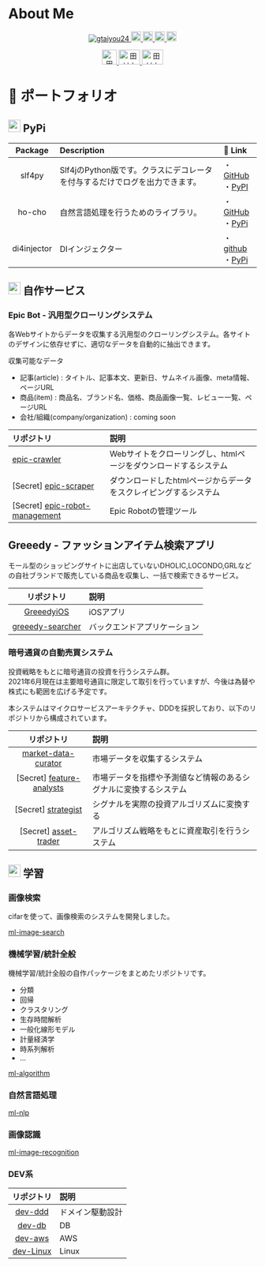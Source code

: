 # About Me

<p align="center"> 
  <a href="https://github.com/gtaiyou24/gtaiyou24/">
    <img src="https://komarev.com/ghpvc/?username=gtaiyou24" alt="gtaiyou24" />
  </a>
  <a href="http://twitter.com/tm_taiyo">
    <img height="20" src="https://img.shields.io/twitter/follow/tm_taiyo?label=Twitter&logo=twitter&style=flat" />
  </a>
  <a href="https://github.com/gtaiyou24">
    <img height="20" src="https://img.shields.io/github/followers/gtaiyou24?label=follow&logo=github&style=flat" />
  </a>
  <a href="http://qiita.com/gtaiyou24">
    <img height="20" src="https://qiita-badge.apiapi.app/s/gtaiyou24/posts.svg" />
  </a>
  <a href="http://qiita.com/gtaiyou24">
    <img height="20" src="https://qiita-badge.apiapi.app/s/gtaiyou24/contributions.svg" />
  </a>
</p>

<p align="center">
  <a href="https://www.linkedin.com/in/%E5%A4%A7%E8%80%80-%E7%94%B0%E6%9D%91-a5a028aa/">
    <img src="https://cdn.worldvectorlogo.com/logos/linkedin-icon-2.svg" alt="田村大耀" height="30" width="30" data-canonical-src="https://cdn.worldvectorlogo.com/logos/linkedin-icon-2.svg" style="max-width:100%;">
  </a>
  <a href="https://www.wantedly.com/id/taiyo_tamura">
    <img src="https://d1dlw0u96vqtxd.cloudfront.net/images/home/brand_assets/mark-wantedly@2x.png" alt="田村大耀" height="30" width="43" data-canonical-src="https://d1dlw0u96vqtxd.cloudfront.net/images/home/brand_assets/mark-wantedly@2x.png" style="max-width:100%;">
  </a>
  <a href="https://twitter.com/tm_taiyo">
    <img src="https://seeklogo.com/images/T/twitter-logo-A84FE9258E-seeklogo.com.png" alt="田村大耀" height="30" width="43" data-canonical-src="https://seeklogo.com/images/T/twitter-logo-A84FE9258E-seeklogo.com.png" style="max-width:100%;">
  </a>
</p>

# 📝 ポートフォリオ
## <img src="https://seeklogo.com/images/P/pypi-logo-5B953CE804-seeklogo.com.png" height="25" width="25" style="max-width:100%;"> PyPi

| Package | Description | 🔗 Link |
|:-------:|:------------|:-------|
| slf4py  | Slf4jのPython版です。クラスにデコレータを付与するだけでログを出力できます。 | ・[GitHub](https://github.com/gtaiyou24/slf4py)<br>・[PyPI](https://pypi.org/project/slf4py/) |
| ho-cho | 自然言語処理を行うためのライブラリ。 | ・[GitHub](https://github.com/gtaiyou24/ho-cho)<br>・[PyPi](https://pypi.org/project/ho-cho/) |
| di4injector | DIインジェクター | ・[github](https://github.com/gtaiyou24/di4injector)<br>・[PyPi](https://pypi.org/project/di4injector/) |

## <img src="https://2.bp.blogspot.com/-Gp2_6OZJ1FQ/XASwZmJF9yI/AAAAAAABQZ0/C8dUDl0e_uEWbDjvwNAo8DArlJX4vIaFwCLcBGAs/s800/computer_programming_man.png" height="25" width="25" style="max-width:100%;"> 自作サービス

### Epic Bot - 汎用型クローリングシステム
各Webサイトからデータを収集する汎用型のクローリングシステム。各サイトのデザインに依存せずに、適切なデータを自動的に抽出できます。

収集可能なデータ

 - 記事(article) : タイトル、記事本文、更新日、サムネイル画像、meta情報、ページURL
 - 商品(item) : 商品名、ブランド名、価格、商品画像一覧、レビュー一覧、ページURL
 - 会社/組織(company/organization) : coming soon

| リポジトリ | 説明 |
|:---------|:-----|
| [epic-crawler](https://github.com/gtaiyou24/epic-crawler) | Webサイトをクローリングし、htmlページをダウンロードするシステム |
| \[Secret\] [epic-scraper](https://github.com/gtaiyou24/epic-scraper) | ダウンロードしたhtmlページからデータをスクレイピングするシステム |
| \[Secret\] [epic-robot-management](https://github.com/gtaiyou24/epic-robot-management) | Epic Robotの管理ツール |

## Greeedy - ファッションアイテム検索アプリ
モール型のショッピングサイトに出店していないDHOLIC,LOCONDO,GRLなどの自社ブランドで販売している商品を収集し、一括で検索できるサービス。

| リポジトリ | 説明 |
|:--------:|:-----|
| [GreeedyiOS](https://github.com/gtaiyou24/GreeedyiOS) | iOSアプリ |
| [greeedy-searcher](https://github.com/gtaiyou24/greeedy-searcher) | バックエンドアプリケーション |

### 暗号通貨の自動売買システム

投資戦略をもとに暗号通貨の投資を行うシステム群。<br>
2021年6月現在は主要暗号通貨に限定して取引を行っていますが、今後は為替や株式にも範囲を広げる予定です。

本システムはマイクロサービスアーキテクチャ、DDDを採択しており、以下のリポジトリから構成されています。

| リポジトリ | 説明 |
|:------:|:-----|
| [market-data-curator](https://github.com/gtaiyou24/market-data-curator) | 市場データを収集するシステム |
| \[Secret\] [feature-analysts](https://github.com/gtaiyou24/feature-analysts) | 市場データを指標や予測値など情報のあるシグナルに変換するシステム |
| \[Secret\] [strategist](https://github.com/gtaiyou24/strategist) | シグナルを実際の投資アルゴリズムに変換する |
| \[Secret\] [asset-trader](https://github.com/gtaiyou24/asset-trader) | アルゴリズム戦略をもとに資産取引を行うシステム |


## <img src="https://1.bp.blogspot.com/-0wXC6MMwTqs/Xrea7O9QSuI/AAAAAAABY1U/apyEhwKBcTws66j3jFVmQUD0dMvIO7GRwCNcBGAsYHQ/s1600/study_school_jugyou_boy.png" height="25" width="25" style="max-width:100%;"> 学習

### 画像検索
cifarを使って、画像検索のシステムを開発しました。

[ml-image-search](https://github.com/gtaiyou24/ml-image-search)

### 機械学習/統計全般
機械学習/統計全般の自作パッケージをまとめたリポジトリです。

 - 分類
 - 回帰
 - クラスタリング
 - 生存時間解析
 - 一般化線形モデル
 - 計量経済学
 - 時系列解析
 - ...

[ml-algorithm](https://github.com/gtaiyou24/ml-algorithm)

### 自然言語処理
[ml-nlp](https://github.com/gtaiyou24/ml-nlp)

### 画像認識
[ml-image-recognition](https://github.com/gtaiyou24/ml-image-recognition)

### DEV系

| リポジトリ | 説明 |
|:------:|:-----|
| [dev-ddd](https://github.com/gtaiyou24/dev-ddd) | ドメイン駆動設計 |
| [dev-db](https://github.com/gtaiyou24/dev-db) | DB |
| [dev-aws](https://github.com/gtaiyou24/dev-aws) | AWS |
| [dev-Linux](https://github.com/gtaiyou24/dev-Linux) | Linux |
